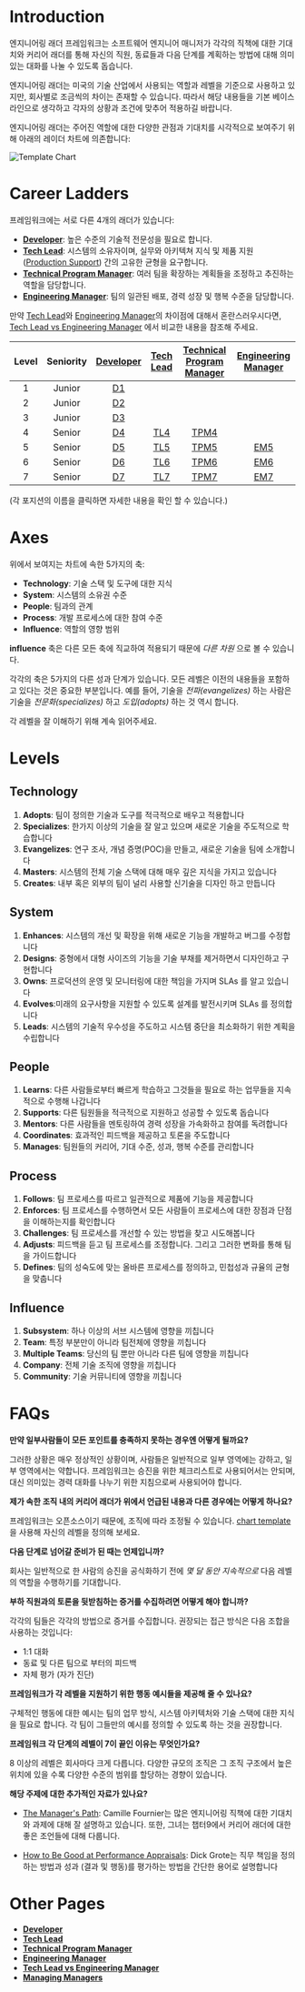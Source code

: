 # Introduction

엔지니어링 래더 프레임워크는 소프트웨어 엔지니어 매니저가 각각의 직책에 대한 기대치와 커리어 래더를 통해 자신의 직원, 동료들과 다음 단계를 계획하는 방법에 대해 의미있는 대화를 나눌 수 있도록 돕습니다.

엔지니어링 래더는 미국의 기술 산업에서 사용되는 역할과 레벨을 기준으로 사용하고 있지만, 회사별로 조금씩의 차이는 존재할 수 있습니다. 따라서 해당 내용들을 기본 베이스라인으로 생각하고 각자의 상황과 조건에 맞추어 적용하길 바랍니다.

엔지니어링 래더는 주어진 역할에 대한 다양한 관점과 기대치를 시각적으로 보여주기 위해 아래의 레이더 차트에 의존합니다:

![Template Chart](charts/template.png)

# Career Ladders

프레임워크에는 서로 다른 4개의 래더가 있습니다:

* [**Developer**](Developer.md): 높은 수준의 기술적 전문성을 필요로 합니다.
* [**Tech Lead**](TechLead.md): 시스템의 소유자이며, 실무와 아키텍쳐 지식 및 제품 지원([Production Support](https://www.jobhero.com/job-description/examples/production/support-engineer)) 간의 고유한 균형을 요구합니다.
* [**Technical Program Manager**](TechnicalProgramManager.md): 여러 팀을 확장하는 계획들을 조정하고 추진하는 역할을 담당합니다.
* [**Engineering Manager**](EngineeringManager.md): 팀의 일관된 배포, 경력 성장 및 행복 수준을 담당합니다.

만약 [Tech Lead](TechLead.md)와 [Engineering Manager](EngineeringManager.md)의 차이점에 대해서 혼란스러우시다면, [Tech Lead vs Engineering Manager](TechLead-EngineeringManager.md) 에서 비교한 내용을 참조해 주세요.

| Level | Seniority | [Developer](Developer.md) | [Tech Lead](TechLead.md) | [Technical Program Manager](TechnicalProgramManager.md) | [Engineering Manager](EngineeringManager.md) |
| :---: | :---: | :---: | :---: | :---: |  :---: |
| 1 | Junior | [D1](Developer.md#d1---developer-1) | | | |
| 2 | Junior | [D2](Developer.md#d2---developer-2) | | | |
| 3 | Junior | [D3](Developer.md#d3---developer-3) | | | |
| 4 | Senior | [D4](Developer.md#d4---developer-4) | [TL4](TechLead.md#tl4---tech-lead-4) | [TPM4](TechnicalProgramManager.md#tpm4---technical-program-manager-4) | |
| 5 | Senior | [D5](Developer.md#d5---developer-5) | [TL5](TechLead.md#tl5---tech-lead-5) | [TPM5](TechnicalProgramManager.md#tpm5---technical-program-manager-5) | [EM5](EngineeringManager.md#em5---engineering-manager-5) |
| 6 | Senior | [D6](Developer.md#d6---developer-6) | [TL6](TechLead.md#tl6---tech-lead-6) | [TPM6](TechnicalProgramManager.md#tpm6---technical-program-manager-6) | [EM6](EngineeringManager.md#em6---engineering-manager-6) |
| 7 | Senior | [D7](Developer.md#d7---developer-7) | [TL7](TechLead.md#tl7---tech-lead-7) | [TPM7](TechnicalProgramManager.md#tpm7---technical-program-manager-7) | [EM7](EngineeringManager.md#em7---engineering-manager-7) |

(각 포지션의 이름을 클릭하면 자세한 내용을 확인 할 수 있습니다.)

# Axes

위에서 보여지는 차트에 속한 5가지의 축:
* **Technology**: 기술 스택 및 도구에 대한 지식 
* **System**: 시스템의 소유권 수준
* **People**: 팀과의 관계
* **Process**: 개발 프로세스에 대한 참여 수준
* **Influence**: 역할의 영향 범위

**influence** 축은 다른 모든 축에 직교하여 적용되기 때문에 *다른 차원* 으로 볼 수 있습니다.

각각의 축은 5가지의 다른 성과 단계가 있습니다. 모든 레벨은 이전의 내용들을 포함하고 있다는 것은 중요한 부분입니다. 예를 들어, 기술을 *전파(evangelizes)* 하는 사람은 기술을 *전문화(specializes)* 하고 *도입(adopts)* 하는 것 역시 합니다.

각 레벨을 잘 이해하기 위해 계속 읽어주세요.

# Levels

## Technology

1. **Adopts**: 팀이 정의한 기술과 도구를 적극적으로 배우고 적용합니다
2. **Specializes**: 한가지 이상의 기술을 잘 알고 있으며 새로운 기술을 주도적으로 학습합니다
3. **Evangelizes**: 연구 조사, 개념 증명(POC)을 만들고, 새로운 기술을 팀에 소개합니다
4. **Masters**: 시스템의 전체 기술 스택에 대해 매우 깊은 지식을 가지고 있습니다
5. **Creates**: 내부 혹은 외부의 팀이 널리 사용할 신기술을 디자인 하고 만듭니다

## System

1. **Enhances**: 시스템의 개선 및 확장을 위해 새로운 기능을 개발하고 버그를 수정합니다
2. **Designs**: 중형에서 대형 사이즈의 기능을 기술 부채를 제거하면서 디자인하고 구현합니다
3. **Owns**: 프로덕션의 운영 및 모니터링에 대한 책임을 가지며 SLAs 를 알고 있습니다 
4. **Evolves**:미래의 요구사항을 지원할 수 있도록 설계를 발전시키며 SLAs 를 정의합니다
5. **Leads**: 시스템의 기술적 우수성을 주도하고 시스템 중단을 최소화하기 위한 계획을 수립합니다

## People

1. **Learns**: 다른 사람들로부터 빠르게 학습하고 그것들을 필요로 하는 업무들을 지속적으로 수행해 나갑니다
2. **Supports**: 다른 팀원들을 적극적으로 지원하고 성공할 수 있도록 돕습니다
3. **Mentors**: 다른 사람들을 멘토링하여 경력 성장을 가속화하고 참여를 독려합니다
4. **Coordinates**: 효과적인 피드백을 제공하고 토론을 주도합니다
5. **Manages**: 팀원들의 커리어, 기대 수준, 성과, 행복 수준를 관리합니다

## Process

1. **Follows**: 팀 프로세스를 따르고 일관적으로 제품에 기능을 제공합니다
2. **Enforces**: 팀 프로세스를 수행하면서 모든 사람들이 프로세스에 대한 장점과 단점을 이해하는지를 확인합니다
3. **Challenges**: 팀 프로세스를 개선할 수 있는 방법을 찾고 시도해봅니다
4. **Adjusts**: 피드백을 듣고 팀 프로세스를 조정합니다. 그리고 그러한 변화를 통해 팀을 가이드합니다
5. **Defines**: 팀의 성숙도에 맞는 올바른 프로세스를 정의하고, 민첩성과 규율의 균형을 맞춥니다

## Influence

1. **Subsystem**: 하나 이상의 서브 시스템에 영향을 끼칩니다
2. **Team**: 특정 부분만이 아니라 팀전체에 영향을 끼칩니다
3. **Multiple Teams**: 당신의 팀 뿐만 아니라 다른 팀에 영향을 끼칩니다
4. **Company**: 전체 기술 조직에 영향을 끼칩니다
5. **Community**: 기술 커뮤니티에 영향을 끼칩니다

# FAQs

**만약 일부사람들이 모든 포인트를 충족하지 못하는 경우엔 어떻게 될까요?**

그러한 상황은 매우 정상적인 상황이며, 사람들은 일반적으로 일부 영역에는 강하고, 일부 영역에서는 약합니다. 프레임워크는 승진을 위한 체크리스트로 사용되어서는 안되며, 대신 의미있는 경력 대화를 나누기 위한 지침으로써 사용되어야 합니다.

**제가 속한 조직 내의 커리어 래더가 위에서 언급된 내용과 다른 경우에는 어떻게 하나요?**

프레임워크는 오픈소스이기 때문에, 조직에 따라 조정될 수 있습니다. [chart template](charts/template.png)을 사용해 자신의 레벨을 정의해 보세요.

**다음 단계로 넘어갈 준비가 된 때는 언제입니까?**

회사는 일반적으로 한 사람의 승진을 공식화하기 전에 *몇 달 동안 지속적으로* 다음 레벨의 역할을 수행하기를 기대합니다.

**부하 직원과의 토론을 뒷받침하는 증거를 수집하려면 어떻게 해야 합니까?**

각각의 팀들은 각각의 방법으로 증거를 수집합니다. 권장되는 접근 방식은 다음 조합을 사용하는 것입니다:
* 1:1 대화
* 동료 및 다른 팀으로 부터의 피드백
* 자체 평가 (자가 진단)

**프레임워크가 각 레벨을 지원하기 위한 행동 예시들을 제공해 줄 수 있나요?**

구체적인 행동에 대한 예시는 팀의 업무 방식, 시스템 아키텍처와 기술 스택에 대한 지식을 필요로 합니다. 각 팀이 그들만의 예시를 정의할 수 있도록 하는 것을 권장합니다.

**프레임워크 각 단계의 레벨이 7이 끝인 이유는 무엇인가요?**

8 이상의 레벨은 회사마다 크게 다릅니다. 다양한 규모의 조직은 그 조직 구조에서 높은 위치에 있을 수록 다양한 수준의 범위를 할당하는 경향이 있습니다.

**해당 주제에 대한 추가적인 자료가 있나요?**

* [The Manager's Path](http://shop.oreilly.com/product/0636920056843.do): Camille Fournier는 많은 엔지니어링 직책에 대한 기대치와 과제에 대해 잘 설명하고 있습니다. 또한, 그녀는 챕터9에서 커리어 래더에 대한 좋은 조언들에 대해 다룹니다.

* [How to Be Good at Performance Appraisals](https://store.hbr.org/product/how-to-be-good-at-performance-appraisals-simple-effective-done-right/10295): Dick Grote는 직무 책임을 정의하는 방법과 성과 (결과 및 행동)를 평가하는 방법을 간단한 용어로 설명합니다

# Other Pages

* [**Developer**](Developer.md)
* [**Tech Lead**](TechLead.md)
* [**Technical Program Manager**](TechnicalProgramManager.md)
* [**Engineering Manager**](EngineeringManager.md)
* [**Tech Lead vs Engineering Manager**](TechLead-EngineeringManager.md)
* [**Managing Managers**](Managing-Managers.md)
